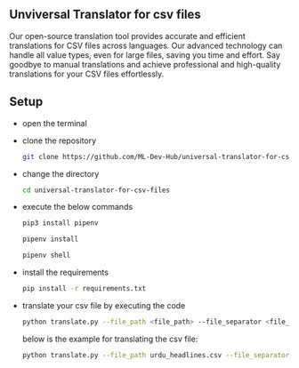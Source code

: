 ## Unviversal Translator for csv files

Our open-source translation tool provides accurate and efficient translations for CSV files across languages. Our advanced technology can handle all value types, even for large files, saving you time and effort. Say goodbye to manual translations and achieve professional and high-quality translations for your CSV files effortlessly.

## Setup
- open the terminal
- clone the repository
	```bash
	git clone https://github.com/ML-Dev-Hub/universal-translator-for-csv-files.git
	```
- change the directory

	```bash
	cd universal-translator-for-csv-files
	```
- execute the below commands
 	```bash
	pip3 install pipenv
	```
	```bash
	pipenv install
	```
	```bash
	pipenv shell
	```
	
- install the requirements 
	```bash
	pip install -r requirements.txt
	```

- translate your csv file by executing the code
	```bash
	python translate.py --file_path <file_path> --file_separator <file_seperator> --source_language <source_language> --target_language <target_language>
	```
	below is the example for translating the csv file: 
	```bash
	python translate.py --file_path urdu_headlines.csv --file_separator , --source_language ur --target_language en
	```
       
